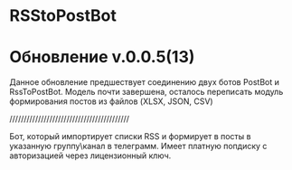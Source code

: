 # RSStoPostBot
# Обновление v.0.0.5(13)

Данное обновление предшествует соединению двух ботов PostBot и RssToPostBot. Модель почти завершена, осталось переписать модуль формирования постов из файлов (XLSX, JSON, CSV)


//////////////////////////////////////////

Бот, который импортирует списки RSS и формирует в посты в указанную группу\канал в телеграмм. Имеет платную попдиску с авторизацией через лицензионный ключ.
